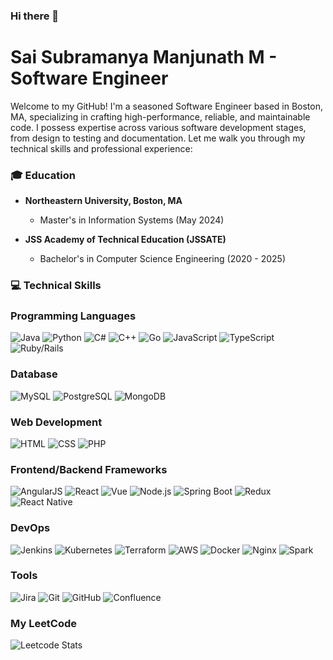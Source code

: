 ### Hi there 👋

<!--
**MssManjunath/MssManjunath** is a ✨ _special_ ✨ repository because its `README.md` (this file) appears on your GitHub profile.

Here are some ideas to get you started:

- 🔭 I’m currently working on ...
- 🌱 I’m currently learning ...
- 👯 I’m looking to collaborate on ...
- 🤔 I’m looking for help with ...
- 💬 Ask me about ...
- 📫 How to reach me: ...
- 😄 Pronouns: ...
- ⚡ Fun fact: ...
-->

# Sai Subramanya Manjunath M - Software Engineer

Welcome to my GitHub! I'm a seasoned Software Engineer based in Boston, MA, specializing in crafting high-performance, reliable, and maintainable code. I possess expertise across various software development stages, from design to testing and documentation. Let me walk you through my technical skills and professional experience:

### 🎓 Education
- **Northeastern University, Boston, MA**
  - Master's in Information Systems (May 2024)

- **JSS Academy of Technical Education (JSSATE)**
  - Bachelor's in Computer Science Engineering (2020 - 2025)

### 💻 Technical Skills
### Programming Languages
  ![Java](https://img.shields.io/badge/-Java-007396?style=for-the-badge&logo=java&logoColor=white)
  ![Python](https://img.shields.io/badge/-Python-3776AB?style=for-the-badge&logo=python&logoColor=white)
  ![C#](https://img.shields.io/badge/-C%23-239120?style=for-the-badge&logo=c-sharp&logoColor=white)
  ![C++](https://img.shields.io/badge/-C++-00599C?style=for-the-badge&logo=c%2B%2B&logoColor=white)
  ![Go](https://img.shields.io/badge/-Go-00ADD8?style=for-the-badge&logo=go&logoColor=white)
  ![JavaScript](https://img.shields.io/badge/-JavaScript-F0DB4F?style=for-the-badge&logo=javascript&logoColor=black)
  ![TypeScript](https://img.shields.io/badge/-TypeScript-3178C6?style=for-the-badge&logo=typescript&logoColor=white)
  ![Ruby/Rails](https://img.shields.io/badge/-Ruby/Rails-CC0000?style=for-the-badge&logo=ruby&logoColor=white)

### Database
  ![MySQL](https://img.shields.io/badge/-MySQL-4479A1?style=for-the-badge&logo=mysql&logoColor=white)
  ![PostgreSQL](https://img.shields.io/badge/-PostgreSQL-336791?style=for-the-badge&logo=postgresql&logoColor=white)
  ![MongoDB](https://img.shields.io/badge/-MongoDB-47A248?style=for-the-badge&logo=mongodb&logoColor=white)

### Web Development
  ![HTML](https://img.shields.io/badge/-HTML-E34C26?style=for-the-badge&logo=html5&logoColor=white)
  ![CSS](https://img.shields.io/badge/-CSS-264de4?style=for-the-badge&logo=css3&logoColor=white)
  ![PHP](https://img.shields.io/badge/-PHP-777BB4?style=for-the-badge&logo=php&logoColor=white)

### Frontend/Backend Frameworks
  ![AngularJS](https://img.shields.io/badge/-AngularJS-E23237?style=for-the-badge&logo=angularjs&logoColor=white)
  ![React](https://img.shields.io/badge/-React-61DBFB?style=for-the-badge&logo=react&logoColor=black)
  ![Vue](https://img.shields.io/badge/-Vue-42b883?style=for-the-badge&logo=vue.js&logoColor=white)
  ![Node.js](https://img.shields.io/badge/-Node.js-3C873A?style=for-the-badge&logo=node.js&logoColor=white)
  ![Spring Boot](https://img.shields.io/badge/-Spring%20Boot-6DB33F?style=for-the-badge&logo=spring-boot&logoColor=white)
  ![Redux](https://img.shields.io/badge/-Redux-764ABC?style=for-the-badge&logo=redux&logoColor=white)
  ![React Native](https://img.shields.io/badge/-React%20Native-61DAFB?style=for-the-badge&logo=react&logoColor=black)

### DevOps
  ![Jenkins](https://img.shields.io/badge/-Jenkins-D24939?style=for-the-badge&logo=jenkins&logoColor=white)
  ![Kubernetes](https://img.shields.io/badge/-Kubernetes-326CE5?style=for-the-badge&logo=kubernetes&logoColor=white)
  ![Terraform](https://img.shields.io/badge/-Terraform-7B42BC?style=for-the-badge&logo=terraform&logoColor=white)
  ![AWS](https://img.shields.io/badge/-AWS-232F3E?style=for-the-badge&logo=amazon-aws&logoColor=white)
  ![Docker](https://img.shields.io/badge/-Docker-2496ED?style=for-the-badge&logo=docker&logoColor=white)
  ![Nginx](https://img.shields.io/badge/-Nginx-269539?style=for-the-badge&logo=nginx&logoColor=white)
  ![Spark](https://img.shields.io/badge/-Spark-E25A1C?style=for-the-badge&logo=apache-spark&logoColor=white)

### Tools
  ![Jira](https://img.shields.io/badge/-Jira-0052CC?style=for-the-badge&logo=jira&logoColor=white)
  ![Git](https://img.shields.io/badge/-Git-F05032?style=for-the-badge&logo=git&logoColor=white)
  ![GitHub](https://img.shields.io/badge/-GitHub-181717?style=for-the-badge&logo=github&logoColor=white)
  ![Confluence](https://img.shields.io/badge/-Confluence-172B4D?style=for-the-badge&logo=confluence&logoColor=white)

### My LeetCode
![Leetcode Stats](https://leetcard.jacoblin.cool/saimmanjunath)
